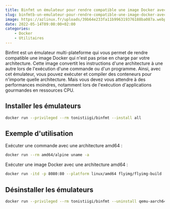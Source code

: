 ```yaml
---
title: Binfmt un émulateur pour rendre compatible une image Docker avec votre architecture
slug: binfmtb-un-emulateur-pour-rendre-compatible-une-image-docker-avec-votre-architecture
image: https://azlinux.fr/uploads/39b64e233fa11b996319376188ba087a.webp
date: 2022-05-14T09:00:00+02:00
categories:
    - Docker
    - Utilitaires
---
```


Binfmt est un émulateur multi-plateforme qui vous permet de rendre compatible une image Docker qui n'est pas prise en charge par votre architecture. Cette image convertit les instructions d'une architecture à une autre lors de l'exécution d'une commande ou d'un programme. Ainsi, avec cet émulateur, vous pouvez exécuter et compiler des conteneurs pour n'importe quelle architecture. Mais vous devez vous attendre à des performances moindres, notamment lors de l'exécution d'applications gourmandes en ressources CPU.

## Installer les émulateurs

```bash
docker run --privileged --rm tonistiigi/binfmt --install all
```

## Exemple d'utilisation


Exécuter une commande avec une architecture amd64 :

```bash
docker run --rm amd64/alpine uname -a
```

Exécuter une image Docker avec une architecture amd64 :

```bash
docker run -itd -p 8080:80 --platform linux/amd64 flyimg/flyimg-build
```

## Désinstaller les émulateurs

```bash
docker run --privileged --rm tonistiigi/binfmt --uninstall qemu-aarch64
```
